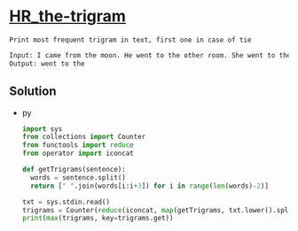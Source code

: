 # [HR_the-trigram](https://www.hackerrank.com/challenges/the-trigram)

```en
Print most frequent trigram in text, first one in case of tie

```

```txt
Input: I came from the moon. He went to the other room. She went to the drawing room.
Output: went to the
```

## Solution

* py

  ```py
  import sys
  from collections import Counter
  from functools import reduce
  from operator import iconcat

  def getTrigrams(sentence):
    words = sentence.split()
    return [" ".join(words[i:i+3]) for i in range(len(words)-2)]

  txt = sys.stdin.read()
  trigrams = Counter(reduce(iconcat, map(getTrigrams, txt.lower().split('.')), []))
  print(max(trigrams, key=trigrams.get))
  ```
